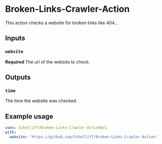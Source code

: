 # Broken-Links-Crawler-Action


This action checks a website for broken links like 404...

## Inputs

### `website`

**Required** The url of the website to check.

## Outputs

### `time`

The time the website was checked.

## Example usage
```yml
uses: ScholliYT/Broken-Links-Crawler-Action@v1
with:
  website: 'https://github.com/ScholliYT/Broken-Links-Crawler-Action'
```
